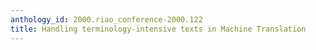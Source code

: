 ```yaml
---
anthology_id: 2000.riao_conference-2000.122
title: Handling terminology-intensive texts in Machine Translation
---
```


